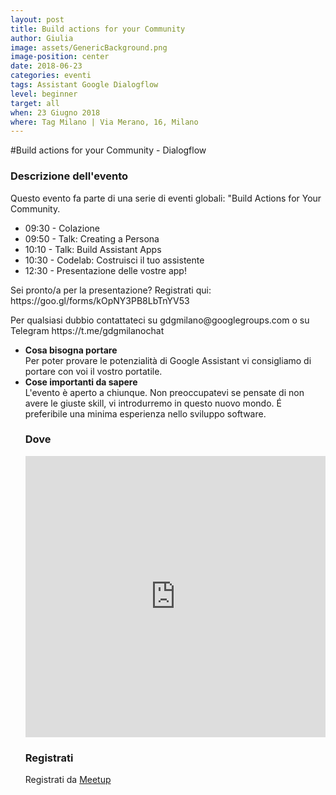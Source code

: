 ```yaml
---
layout: post
title: Build actions for your Community
author: Giulia
image: assets/GenericBackground.png
image-position: center
date: 2018-06-23
categories: eventi
tags: Assistant Google Dialogflow
level: beginner
target: all
when: 23 Giugno 2018
where: Tag Milano | Via Merano, 16, Milano
---
```


#Build actions for your Community - Dialogflow

### Descrizione dell'evento

Questo evento fa parte di una serie di eventi globali: "Build Actions for Your Community.

<ul>
<li>09:30 - Colazione</li>

<li>09:50 - Talk: Creating a Persona</li>

<li>10:10 - Talk: Build Assistant Apps</li>


<li>10:30 - Codelab: Costruisci il tuo assistente</li>

<li>12:30 - Presentazione delle vostre app!</li>
</ul>

<p>Sei pronto/a per la presentazione? Registrati qui: https://goo.gl/forms/kOpNY3PB8LbTnYV53</p>

<p>Per qualsiasi dubbio contattateci su ﻿gdgmilano@googlegroups.com﻿ o su Telegram https://t.me/gdgmilanochat</p>
<ul>
<li><b>Cosa bisogna portare</b><br/>
Per poter provare le potenzialità di Google Assistant vi consigliamo di portare con voi il vostro portatile.</li>

<li><b>Cose importanti da sapere</b><br/>
L'evento è aperto a chiunque.
Non preoccupatevi se pensate di non avere le giuste skill, vi introdurremo in questo nuovo mondo.
É preferibile una minima esperienza nello sviluppo software.</li>

### Dove
<iframe src="https://www.google.com/maps/embed?pb=!1m18!1m12!1m3!1d2796.633034202926!2d9.22135!3d45.497333999999995!2m3!1f0!2f0!3f0!3m2!1i1024!2i768!4f13.1!3m3!1m2!1s0x0%3A0x0!2zNDXCsDI5JzUwLjQiTiA5wrAxMycxNi45IkU!5e0!3m2!1sen!2sit!4v1528280436852" height="450" width="100%" frameborder="0" style="border:0" allowfullscreen></iframe>

### Registrati

<div style="width:100%; text-align:left;">Registrati da <a href="https://www.meetup.com/it-IT/GDG-Milano/events/248566884/">Meetup</a></div>
